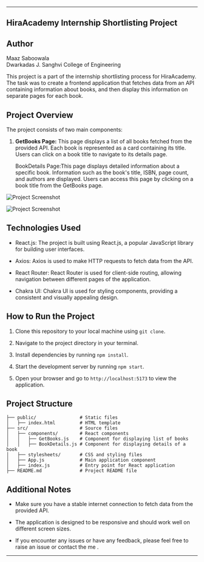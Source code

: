 

---


## HiraAcademy Internship Shortlisting Project

## Author
Maaz Saboowala  
Dwarkadas J. Sanghvi College of Engineering

This project is a part of the internship shortlisting process for HiraAcademy. The task was to create a frontend application that fetches data from an API containing information about books, and then display this information on separate pages for each book.



## Project Overview

The project consists of two main components:

1. **GetBooks Page:** This page displays a list of all books fetched from the provided API. Each book is represented as a card containing its title. Users can click on a book title to navigate to its details page.

   BookDetails Page:This page displays detailed information about a specific book. Information such as the book's title, ISBN, page count, and authors are displayed. Users can access this page by clicking on a book title from the GetBooks page.


![Project Screenshot](maaz_frontend/src/assetsbookdetails.png)

![Project Screenshot](maaz_frontend/src/assetsgetbook.png)


## Technologies Used

- React.js: The project is built using React.js, a popular JavaScript library for building user interfaces.

- Axios: Axios is used to make HTTP requests to fetch data from the API.

- React Router: React Router is used for client-side routing, allowing navigation between different pages of the application.

- Chakra UI: Chakra UI is used for styling components, providing a consistent and visually appealing design.

## How to Run the Project

1. Clone this repository to your local machine using `git clone`.

2. Navigate to the project directory in your terminal.

3. Install dependencies by running `npm install`.

4. Start the development server by running `npm start`.

5. Open your browser and go to `http://localhost:5173` to view the application.

## Project Structure

```
├── public/                # Static files
│   ├── index.html         # HTML template
├── src/                   # Source files
│   ├── components/        # React components
│   │   ├── GetBooks.js    # Component for displaying list of books
│   │   ├── BookDetails.js # Component for displaying details of a book
│   ├── stylesheets/       # CSS and styling files
│   ├── App.js             # Main application component
│   ├── index.js           # Entry point for React application
├── README.md              # Project README file
```

## Additional Notes

- Make sure you have a stable internet connection to fetch data from the provided API.

- The application is designed to be responsive and should work well on different screen sizes.

- If you encounter any issues or have any feedback, please feel free to raise an issue or contact the me .

---
